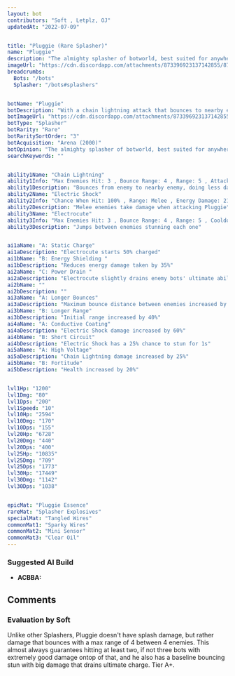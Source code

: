 ```yaml
---
layout: bot
contributors: "Soft , Letplz, OJ"
updatedAt: "2022-07-09"


title: "Pluggie (Rare Splasher)"
name: "Pluggie"
description: "The almighty splasher of botworld, best suited for anywhere. Great base stats along with great utility making Pluggie one of the most powerful all round bot.\n- Pros: Slightly upstoppable, sub Hyperdrain/dmg reflection\n- Cons: Ranged bots can still harm Pluggie, if not greatly\n- The bot is fairly strong even when underleveled"
imageUrl: "https://cdn.discordapp.com/attachments/873396923137142855/873396927117557771/pluggie.png"
breadcrumbs:
  Bots: "/bots"
  Splasher: "/bots#splashers"


botName: "Pluggie"
botDescription: "With a chain lightning attack that bounces to nearby enemies, Pluggie is amped up for battle"
botImageUrl: "https://cdn.discordapp.com/attachments/873396923137142855/873396927117557771/pluggie.png"
botType: "Splasher"
botRarity: "Rare"
botRaritySortOrder: "3"
botAcquisition: "Arena (2000)"
botOpinion: "The almighty splasher of botworld, best suited for anywhere. Great base stats along with great utility making Pluggie one of the most powerful all round bot."
searchKeywords: ""


ability1Name: "Chain Lightning"
ability1Info: "Max Enemies Hit: 3 , Bounce Range: 4 , Range: 5 , Attack Speed: 1.1s , Energy Damage: 75% - 125%"
ability1Description: "Bounces from enemy to nearby enemy, doing less damage each jump"
ability2Name: "Electric Shock"
ability2Info: "Chance When Hit: 100% , Range: Melee , Energy Damage: 21%"
ability2Description: "Melee enemies take damage when attacking Pluggie"
ability3Name: "Electrocute"
ability3Info: "Max Enemies Hit: 3 , Bounce Range: 4 , Range: 5 , Cooldown: 9s , Energy Damage: 125% - 208% , Stun Duration: 1s"
ability3Description: "Jumps between enemies stunning each one"


ai1aName: "A: Static Charge"
ai1aDescription: "Electrocute starts 50% charged"
ai1bName: "B: Energy Shielding "
ai1bDescription: "Reduces energy damage taken by 35%"
ai2aName: "C: Power Drain "
ai2aDescription: "Electrocute slightly drains enemy bots' ultimate abilities"
ai2bName: ""
ai2bDescription: ""
ai3aName: "A: Longer Bounces"
ai3aDescription: "Maximum bounce distance between enemies increased by 25%"
ai3bName: "B: Longer Range"
ai3bDescription: "Initial range increased by 40%"
ai4aName: "A: Conductive Coating"
ai4aDescription: "Electric Shock damage increased by 60%"
ai4bName: "B: Short Circuit"
ai4bDescription: "Electric Shock has a 25% chance to stun for 1s"
ai5aName: "A: High Voltage"
ai5aDescription: "Chain Lightning damage increased by 25%"
ai5bName: "B: Fortitude"
ai5bDescription: "Health increased by 20%"


lvl1Hp: "1200"
lvl1Dmg: "80"
lvl1Dps: "200"
lvl1Speed: "10"
lvl10Hp: "2594"
lvl10Dmg: "170"
lvl10Dps: "155"
lvl20Hp: "6728"
lvl20Dmg: "440"
lvl20Dps: "400"
lvl25Hp: "10835"
lvl25Dmg: "709"
lvl25Dps: "1773"
lvl30Hp: "17449"
lvl30Dmg: "1142"
lvl30Dps: "1038"


epicMat: "Pluggie Essence"
rareMat: "Splasher Explosives"
specialMat: "Tangled Wires"
commonMat1: "Sparky Wires"
commonMat2: "Mini Sensor"
commonMat3: "Clear Oil"
---
```


### Suggested AI Build
- **ACBBA:**

## Comments

### Evaluation by Soft
Unlike other Splashers, Pluggie doesn't have splash damage, but rather damage that bounces with a max range of 4 between 4 enemies. This almost always guarantees hitting at least two, if not three bots with extremely good damage ontop of that, and he also has a baseline bouncing stun with big damage that drains ultimate charge. Tier A+.

